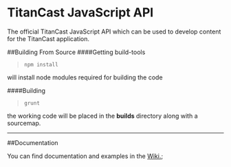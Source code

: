 # TitanCast JavaScript API
The official TitanCast JavaScript API which can be used to develop content for the TitanCast application.

##Building From Source
####Getting build-tools
> ``npm install``

will install node modules required for building the code

####Building
> ``grunt``

the working code will be placed in the **builds** directory along with a sourcemap.

---

##Documentation

You can find documentation and examples in the [Wiki.](https://github.com/TitanCast/JavaScript-API/wiki);